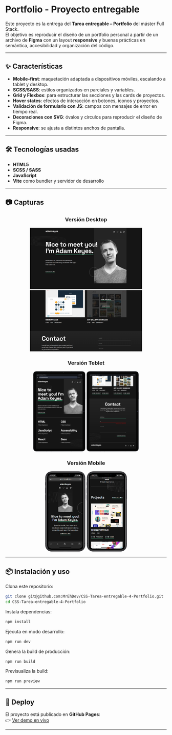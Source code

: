 # Portfolio - Proyecto entregable

Este proyecto es la entrega del **Tarea entregable – Portfolio** del máster Full Stack.  
El objetivo es reproducir el diseño de un portfolio personal a partir de un archivo de **Figma** con un layout **responsive** y buenas prácticas en semántica, accesibilidad y organización del código.

---

## ✨ Características

- **Mobile-first**: maquetación adaptada a dispositivos móviles, escalando a tablet y desktop.
- **SCSS/SASS**: estilos organizados en parciales y variables.
- **Grid y Flexbox**: para estructurar las secciones y las cards de proyectos.
- **Hover states**: efectos de interacción en botones, iconos y proyectos.
- **Validación de formulario con JS**: campos con mensajes de error en tiempo real.
- **Decoraciones con SVG**: óvalos y círculos para reproducir el diseño de Figma.
- **Responsive**: se ajusta a distintos anchos de pantalla.

---

## 🛠️ Tecnologías usadas

- **HTML5**  
- **SCSS / SASS**  
- **JavaScript**  
- **Vite** como bundler y servidor de desarrollo  

---

## 📷 Capturas
   <div style="text-align:center;">

### Versión Desktop
<img src="./screenshots/desktop1.png" style="width:350px;"/>
<img src="./screenshots/desktop2.png" style="width:350px;"/>

### Versión Teblet
<img src="./screenshots/tablet1.png" style="height:250px;"/>
<img src="./screenshots/tablet2.png" style="height:250px;"/>

### Versión Mobile
<img src="./screenshots/mobile1.png" style="height:250px;"/>
<img src="./screenshots/mobile2.png" style="height:250px;"/>
    </div>


---


## 📦 Instalación y uso

Clona este repositorio:

```bash
git clone git@github.com:MrEhDev/CSS-Tarea-entregable-4-Portfolio.git
cd CSS-Tarea-entregable-4-Portfolio
```

Instala dependencias:

```bash
npm install
```

Ejecuta en modo desarrollo:

```bash
npm run dev
```

Genera la build de producción:

```bash
npm run build
```

Previsualiza la build:

```bash
npm run preview
```

---

## 🚀 Deploy

El proyecto está publicado en **GitHub Pages**:  
👉 [Ver demo en vivo](https://mrehdev.github.io/css-portfolio/)

---

